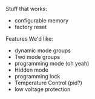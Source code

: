 Stuff that works:
 * configurable memory
 * factory reset

Features We'd like: 
 * dynamic mode groups
 * Two mode groups
 * programming mode (oh yeah)
 * Hidden mode
 * programming lock
 * Temperature Control (pid?)
 * low voltage protection
